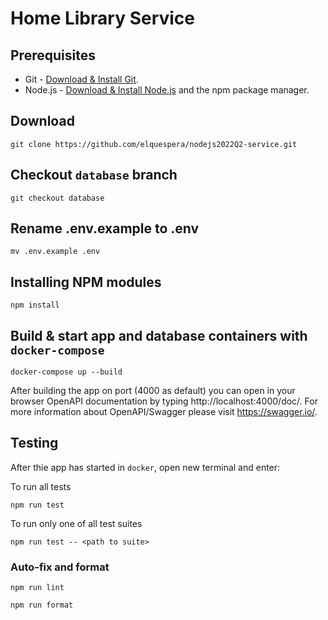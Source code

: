 # Home Library Service

## Prerequisites

- Git - [Download & Install Git](https://git-scm.com/downloads).
- Node.js - [Download & Install Node.js](https://nodejs.org/en/download/) and the npm package manager.

## Download

```
git clone https://github.com/elquespera/nodejs2022Q2-service.git
```

## Checkout `database` branch

```
git checkout database
```

## Rename .env.example to .env

```
mv .env.example .env
```


## Installing NPM modules

```
npm install
```

## Build & start app and database containers with `docker-compose`

```
docker-compose up --build
```

After building the app on port (4000 as default) you can open
in your browser OpenAPI documentation by typing http://localhost:4000/doc/.
For more information about OpenAPI/Swagger please visit https://swagger.io/.

## Testing

After thie app has started in `docker`, open new terminal and enter:

To run all tests

```
npm run test
```

To run only one of all test suites

```
npm run test -- <path to suite>
```

### Auto-fix and format

```
npm run lint
```

```
npm run format
```
